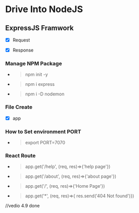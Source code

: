 # Drive Into NodeJS

## ExpressJS Framwork

- [x] Request
- [x] Response


### Manage NPM Package

* > npm init -y
* > npm i express
* > npm i -D nodemon

### File Create
- [x] app

### How to Set environment PORT
  - > export PORT=7070
### React Route
  - > app.get('/help', (req, res)=>{'help page'})
  - > app.get('/about', (req, res)=>{'about page'})
  - > app.get('/', (req, res)=>{'Home Page'})
  - > app.get('*', (req, res)=>{ res.send('404 Not found')})

  //vedio 4.9 done